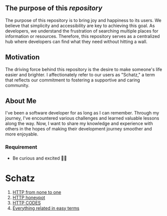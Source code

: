 ## The purpose of this _repository_ 

The purpose of this repository is to bring joy and happiness to its users. We believe that simplicity and accessibility are key to achieving this goal. As developers, we understand the frustration of searching multiple places for information or resources. Therefore, this repository serves as a centralized hub where developers can find what they need without hitting a wall.

## Motivation

The driving force behind this repository is the desire to make someone's life easier and brighter. I affectionately refer to our users as "Schatz," a term that reflects our commitment to fostering a supportive and caring community.

## About Me

I've been a software developer for as long as I can remember. Through my journey, I've encountered various challenges and learned valuable lessons along the way. Now, I want to share my knowledge and experience with others in the hopes of making their development journey smoother and more enjoyable.

### Requirement 
- Be curious and excited 🧐🤤

# Schatz
1. [HTTP from none to one ](https://www.rfc-editor.org/rfc/rfc9110#name-introduction)
2. [HTTP honeypot ](https://developer.mozilla.org/en-US/docs/Web/HTTP)
3. [HTTP CODES](https://www.restapitutorial.com/httpstatuscodes.html)
4. [Everything related in easy terms](https://www.postman.com/api-glossary)

